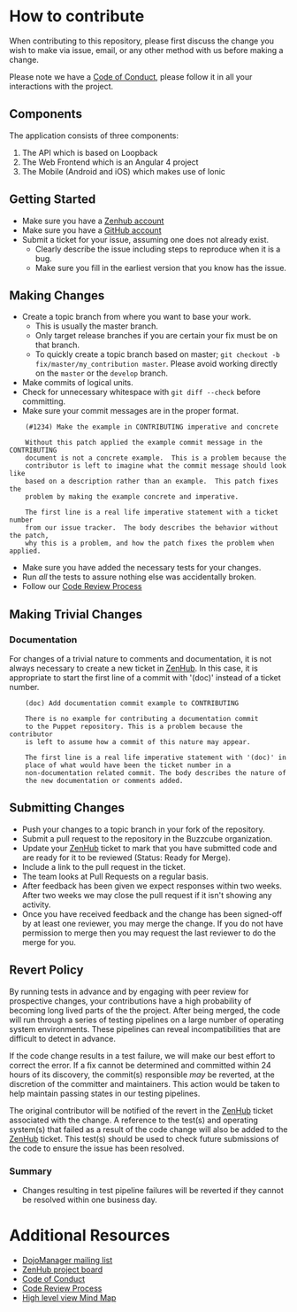# How to contribute

When contributing to this repository, please first discuss the change you wish to make via issue, email, or any other method with us before making a change.

Please note we have a [Code of Conduct](https://github.com/Buzzcube/DojoManager/blob/master/CODEOFCONDUCT.md), please follow it in all your interactions with the project.

## Components

The application consists of three components:
1. The API which is based on Loopback
2. The Web Frontend which is an Angular 4 project
3. The Mobile (Android and iOS) which makes use of Ionic

## Getting Started

* Make sure you have a [Zenhub account](https://app.zenhub.com/login)
* Make sure you have a [GitHub account](https://github.com/signup/free)
* Submit a ticket for your issue, assuming one does not already exist.
  * Clearly describe the issue including steps to reproduce when it is a bug.
  * Make sure you fill in the earliest version that you know has the issue.

## Making Changes

* Create a topic branch from where you want to base your work.
  * This is usually the master branch.
  * Only target release branches if you are certain your fix must be on that
    branch.
  * To quickly create a topic branch based on master; `git checkout -b
    fix/master/my_contribution master`. Please avoid working directly on the
    `master` or the `develop` branch.
* Make commits of logical units.
* Check for unnecessary whitespace with `git diff --check` before committing.
* Make sure your commit messages are in the proper format.

````
    (#1234) Make the example in CONTRIBUTING imperative and concrete

    Without this patch applied the example commit message in the CONTRIBUTING
    document is not a concrete example.  This is a problem because the
    contributor is left to imagine what the commit message should look like
    based on a description rather than an example.  This patch fixes the
    problem by making the example concrete and imperative.

    The first line is a real life imperative statement with a ticket number
    from our issue tracker.  The body describes the behavior without the patch,
    why this is a problem, and how the patch fixes the problem when applied.
````

* Make sure you have added the necessary tests for your changes.
* Run _all_ the tests to assure nothing else was accidentally broken.
* Follow our [Code Review Process](https://github.com/Buzzcube/DojoManager/blob/master/CODEREVIEW.md)

## Making Trivial Changes

### Documentation

For changes of a trivial nature to comments and documentation, it is not always necessary to create a new ticket in [ZenHub](https://github.com/Buzzcube/DojoManager#boards?repos=91454773). In this case, it is
appropriate to start the first line of a commit with '(doc)' instead of a ticket number.

````
    (doc) Add documentation commit example to CONTRIBUTING

    There is no example for contributing a documentation commit
    to the Puppet repository. This is a problem because the contributor
    is left to assume how a commit of this nature may appear.

    The first line is a real life imperative statement with '(doc)' in
    place of what would have been the ticket number in a
    non-documentation related commit. The body describes the nature of
    the new documentation or comments added.
````

## Submitting Changes

* Push your changes to a topic branch in your fork of the repository.
* Submit a pull request to the repository in the Buzzcube organization.
* Update your [ZenHub](https://github.com/Buzzcube/DojoManager#boards?repos=91454773) ticket to mark that you have submitted code and are ready for it to be reviewed (Status: Ready for Merge).
* Include a link to the pull request in the ticket.
* The team looks at Pull Requests on a regular basis.
* After feedback has been given we expect responses within two weeks. After two weeks we may close the pull request if it isn't showing any activity.
* Once you have received feedback and the change has been signed-off by at least one reviewer, you may merge the change. If you do not have permission to merge then you may request the last reviewer to do the merge for you.

## Revert Policy
By running tests in advance and by engaging with peer review for prospective changes, your contributions have a high probability of becoming long lived parts of the the project. After being merged, the code will run through a series of testing pipelines on a large number of operating system environments. These pipelines can reveal incompatibilities that are difficult to detect in advance.

If the code change results in a test failure, we will make our best effort to correct the error. If a fix cannot be determined and committed within 24 hours of its discovery, the commit(s) responsible _may_ be reverted, at the discretion of the committer and maintainers. This action would be taken to help maintain passing states in our testing pipelines.

The original contributor will be notified of the revert in the [ZenHub](https://github.com/Buzzcube/DojoManager#boards?repos=91454773) ticket associated with the change. A reference to the test(s) and operating system(s) that failed as a result of the code change will also be added to the [ZenHub](https://github.com/Buzzcube/DojoManager#boards?repos=91454773) ticket. This test(s) should be used to check future submissions of the code to ensure the issue has been resolved.

### Summary
* Changes resulting in test pipeline failures will be reverted if they cannot be resolved within one business day.

# Additional Resources
* [DojoManager mailing list](https://groups.google.com/forum/#!forum/dojomanager)
* [ZenHub project board](https://github.com/Buzzcube/DojoManager#boards?repos=91454773)
* [Code of Conduct](https://github.com/Buzzcube/DojoManager/blob/master/CODEOFCONDUCT.md)
* [Code Review Process](https://github.com/Buzzcube/DojoManager/blob/master/CODEREVIEW.md)
* [High level view Mind Map](https://coggle.it/diagram/WcO4AEU4KwABxMp-/b8de91dd7d1c2abce9afdd02d39e64fc5c4dea47fa08450153d7e863fa4c31d0)
